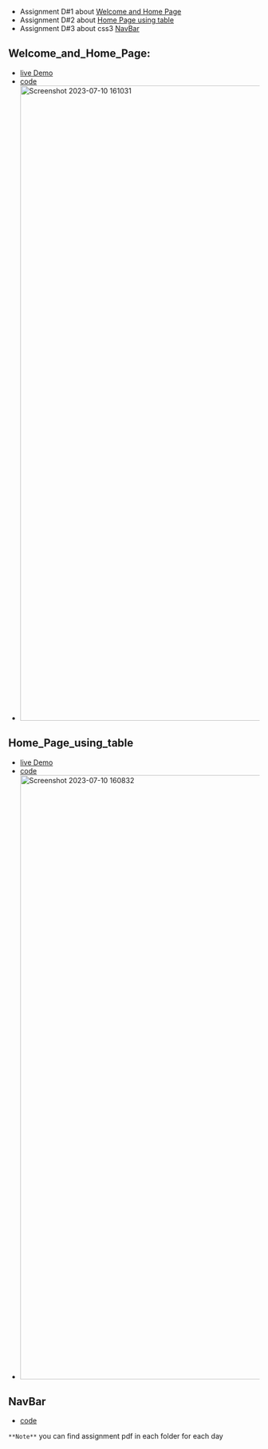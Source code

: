 
- Assignment D#1 about [Welcome and Home Page](#Welcome_and_Home_Page)
- Assignment D#2 about [Home Page using table](Home_Page_using_table)
- Assignment D#3 about css3 [NavBar](#NavBar)

## Welcome_and_Home_Page:
  - [live Demo](https://zenab12.github.io/ITI/HTML&CSS/D01/welocme.html)
  - [code](https://github.com/zenab12/ITI/tree/main/HTML%26CSS/D01)
  - <img width="1273" alt="Screenshot 2023-07-10 161031" src="https://github.com/zenab12/ITI/assets/78083890/bb1bd867-d3e8-41ce-967a-8cbcc65a0ffd">

## Home_Page_using_table
 - [live Demo](https://zenab12.github.io/ITI/HTML&CSS/D02/Home.html)
 - [code](https://github.com/zenab12/ITI/tree/main/HTML%26CSS/D02)
 - <img width="1211" alt="Screenshot 2023-07-10 160832" src="https://github.com/zenab12/ITI/assets/78083890/ea6cbf07-6aa6-44c4-adf7-7e516b7d3881">
## NavBar
 - [code](https://github.com/zenab12/ITI/tree/main/HTML%26CSS/D03&D04)

` **Note** ` 
you can find assignment pdf in each folder for each day


